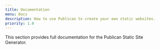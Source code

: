 ```yaml
---
title: Documentation
menu: Docs
description: How to use Publican to create your own static websites.
priority: 1.0
---
```


This section provides full documentation for the Publican Static Site Generator.
